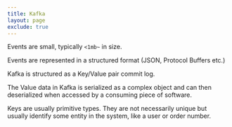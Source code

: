 ```yaml
---
title: Kafka
layout: page
exclude: true
---
```


Events are small, typically `<1mb~` in size.

Events are represented in a structured format (JSON, Protocol Buffers etc.)

Kafka is structured as a Key/Value pair commit log. 

The Value data in Kafka is serialized as a complex object and can then deserialized when accessed by a consuming piece of software.

Keys are usually primitive types. They are not necessarily unique but usually identify some entity in the system, like a user or order number.

